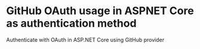 # GitHub OAuth usage in ASPNET Core as authentication method
Authenticate with OAuth in ASP.NET Core using GitHub provider
